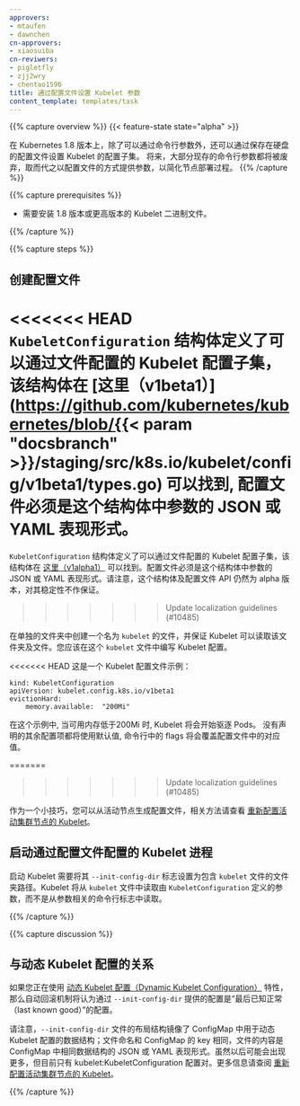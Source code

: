 ```yaml
---
approvers:
- mtaufen
- dawnchen
cn-approvers:
- xiaosuiba
cn-reviwers:
- pigletfly
- zjj2wry
- chentao1596
title: 通过配置文件设置 Kubelet 参数
content_template: templates/task
---
```



{{% capture overview %}}
{{< feature-state state="alpha" >}}


在 Kubernetes 1.8 版本上，除了可以通过命令行参数外，还可以通过保存在硬盘的配置文件设置 Kubelet 的配置子集。
将来，大部分现存的命令行参数都将被废弃，取而代之以配置文件的方式提供参数，以简化节点部署过程。
{{% /capture %}}

{{% capture prerequisites %}}


- 需要安装 1.8 版本或更高版本的 Kubelet 二进制文件。

{{% /capture %}}

{{% capture steps %}}


## 创建配置文件


<<<<<<< HEAD
`KubeletConfiguration` 结构体定义了可以通过文件配置的 Kubelet 配置子集，该结构体在 [这里（v1beta1）](https://github.com/kubernetes/kubernetes/blob/{{< param "docsbranch" >}}/staging/src/k8s.io/kubelet/config/v1beta1/types.go) 可以找到, 配置文件必须是这个结构体中参数的 JSON 或 YAML 表现形式。
=======
`KubeletConfiguration` 结构体定义了可以通过文件配置的 Kubelet 配置子集，该结构体在 [这里（v1alpha1）](https://github.com/kubernetes/kubernetes/blob/master/pkg/kubelet/apis/kubeletconfig/v1alpha1/types.go) 可以找到。配置文件必须是这个结构体中参数的 JSON 或 YAML 表现形式。请注意，这个结构体及配置文件 API 仍然为 alpha 版本，对其稳定性不作保证。
>>>>>>> Update localization guidelines (#10485)


在单独的文件夹中创建一个名为 `kubelet` 的文件，并保证 Kubelet 可以读取该文件夹及文件。您应该在这个 `kubelet` 文件中编写 Kubelet 配置。

<<<<<<< HEAD
这是一个 Kubelet 配置文件示例：

```
kind: KubeletConfiguration
apiVersion: kubelet.config.k8s.io/v1beta1
evictionHard:
    memory.available:  "200Mi"
```
在这个示例中, 当可用内存低于200Mi 时, Kubelet 将会开始驱逐 Pods。 没有声明的其余配置项都将使用默认值, 命令行中的 flags 将会覆盖配置文件中的对应值。

=======
>>>>>>> Update localization guidelines (#10485)

作为一个小技巧，您可以从活动节点生成配置文件，相关方法请查看 [重新配置活动集群节点的 Kubelet](/docs/tasks/administer-cluster/reconfigure-kubelet)。


## 启动通过配置文件配置的 Kubelet 进程


启动 Kubelet 需要将其 `--init-config-dir` 标志设置为包含 `kubelet` 文件的文件夹路径。Kubelet 将从 `kubelet` 文件中读取由 `KubeletConfiguration` 定义的参数，而不是从参数相关的命令行标志中读取。

{{% /capture %}}

{{% capture discussion %}}


## 与动态 Kubelet 配置的关系


如果您正在使用  [动态 Kubelet 配置（Dynamic Kubelet Configuration）](/docs/tasks/administer-cluster/reconfigure-kubelet) 特性，那么自动回滚机制将认为通过 `--init-config-dir` 提供的配置是“最后已知正常（last known good）”的配置。


请注意，`--init-config-dir` 文件的布局结构镜像了 ConfigMap 中用于动态 Kubelet 配置的数据结构；文件命名和 ConfigMap 的 key 相同，文件的内容是 ConfigMap 中相同数据结构的 JSON 或 YAML 表现形式。虽然以后可能会出现更多，但目前只有 kubelet:KubeletConfiguration 配置对。更多信息请查阅  [重新配置活动集群节点的 Kubelet](/docs/tasks/administer-cluster/reconfigure-kubelet)。

{{% /capture %}}


